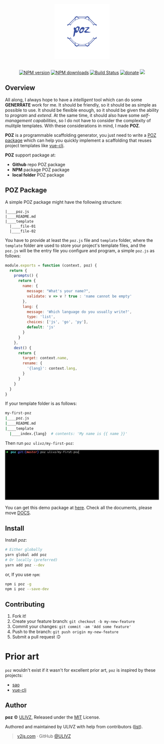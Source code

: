 <p align="center">
<img src=".media/poz.png" width="180" />
</p>

<p align="center">
<br>
<a href="https://npmjs.com/package/poz"><img src="https://img.shields.io/npm/v/poz.svg?style=flat" alt="NPM version"></a> 
<a href="https://npmjs.com/package/poz"><img src="https://img.shields.io/npm/dm/poz.svg?style=flat" alt="NPM downloads"></a> 
<a href="https://circleci.com/gh/ulivz/poz"><img src="https://img.shields.io/circleci/project/ulivz/poz/master.svg?style=flat" alt="Build Status"></a> 
<a href="https://github.com/ulivz/donate"><img src="https://img.shields.io/badge/$-donate-ff69b4.svg?maxAge=2592000&amp;style=flat" alt="donate"></a> 
<a href="https://codecov.io/gh/ulivz/poz" alt="codecov"> <img src="https://codecov.io/gh/ulivz/poz/branch/master/graph/badge.svg?maxAge=2592000&amp;style=flat"></img> </a>
</p>


## Overview

All along, I always hope to have a _intelligent_ tool which can do some __GENERRATE__ work for me. It should be friendly, so it should be as simple as possible to use. It should be flexible enough, so it should be given the ability to _program_ and _extend_. At the same time, it should also have some _self-management capabilities_, so I do not have to consider the complexity of mulitple templates. With these considerations in mind, I made **POZ**.

__POZ__ is a programmable scaffolding generator, you just need to write a [POZ package](#poz-package) which can help you quickly implement a scaffolding that reuses project templates like [vue-cli](https://github.com/vuejs/vue-cli).

**POZ** support package at:

- __Github__ repo POZ package
- __NPM__ package POZ package
- __local folder__ POZ package

## POZ Package

A simple POZ package might have the following structure:

```
|____poz.js
|____README.md
|____template
  |____file-01
  |____file-02
```

You have to provide at least the `poz.js` file and `template` folder, where the `template` folder are used to store your project's template files, and the `poz.js` will be the entry file you configure and program, a simple `poz.js` as follows:

```js
module.exports = function (context, poz) {
  return {
    prompts() {
      return {
        name: {
          message: "What's your name?",
          validate: v => v ? true : 'name cannot be empty'
        },
        lang: {
          message: 'Which language do you usually write?',
          type: 'list',
          choices: ['js', 'go', 'py'],
          default: 'js'
        }
      }
    },
    dest() {
      return {
        target: context.name,
        rename: {
          '{lang}': context.lang,
        }
      }
    }
  }
}
```

If your template folder is as follows:

```bash
my-first-poz
|____poz.js
|____README.md
|____template
  |____index.{lang}  # contents: 'My name is {{ name }}'
```

Then run `poz ulivz/my-first-poz`:

![](./.media/my-first-poz-demo.gif)

You can get this demo package at [here](https://github.com/ulivz/my-first-poz). Check all the documents, please move [DOCS](#).

## Install

Install _poz_:

```bash
# Either globally
yarn global add poz
# Or locally (preferred)
yarn add poz --dev
```

or, If you use `npm`:

```bash
npm i poz -g
npm i poz --save-dev
```

## Contributing

1. Fork it!
2. Create your feature branch: `git checkout -b my-new-feature`
3. Commit your changes: `git commit -am 'Add some feature'`
4. Push to the branch: `git push origin my-new-feature`
5. Submit a pull request :D

# Prior art

`poz` wouldn't exist if it wasn't for excellent prior art, `poz` is inspired by these projects:

- [sao](https://github.com/saojs/sao)
- [vue-cli](https://github.com/vuejs/vue-cli)

## Author

**poz** © [ULIVZ](https://github.com/ulivz), Released under the [MIT](./LICENSE) License.

Authored and maintained by ULIVZ with help from contributors ([list](https://github.com/ulivz/poz/contributors)).

> [v2js.com](http://v2js.com) · GitHub [@ULIVZ](https://github.com/ulivz)
